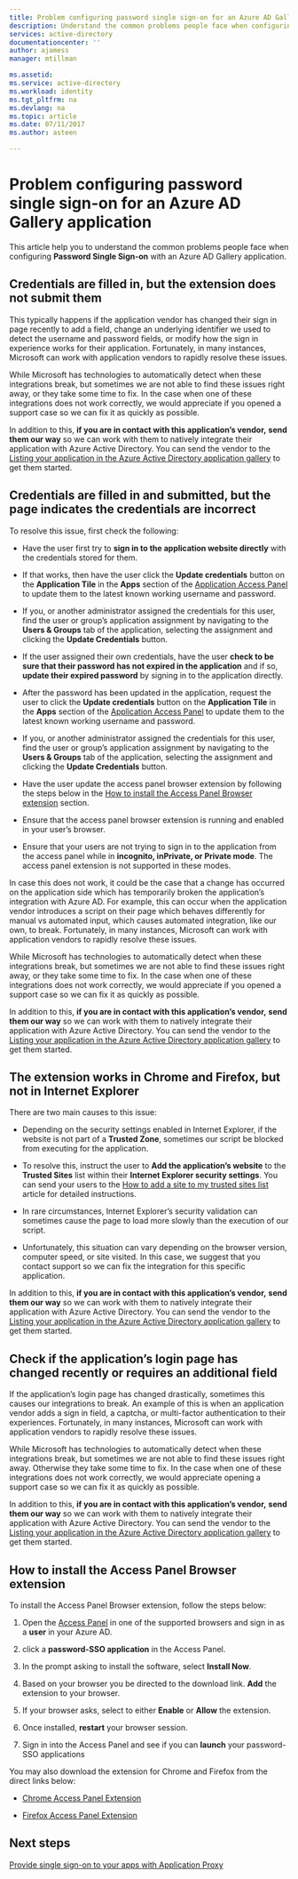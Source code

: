 ```yaml
---
title: Problem configuring password single sign-on for an Azure AD Gallery application | Microsoft Docs
description: Understand the common problems people face when configuring Password Single Sign-on for applications that are already listed in the Azure AD Application Gallery
services: active-directory
documentationcenter: ''
author: ajamess
manager: mtillman

ms.assetid: 
ms.service: active-directory
ms.workload: identity
ms.tgt_pltfrm: na
ms.devlang: na
ms.topic: article
ms.date: 07/11/2017
ms.author: asteen

---
```


# Problem configuring password single sign-on for an Azure AD Gallery application

This article help you to understand the common problems people face when configuring **Password Single Sign-on** with an Azure AD Gallery application.

## Credentials are filled in, but the extension does not submit them

This typically happens if the application vendor has changed their sign in page recently to add a field, change an underlying identifier we used to detect the username and password fields, or modify how the sign in experience works for their application. Fortunately, in many instances, Microsoft can work with application vendors to rapidly resolve these issues.

While Microsoft has technologies to automatically detect when these integrations break, but sometimes we are not able to find these issues right away, or they take some time to fix. In the case when one of these integrations does not work correctly, we would appreciate if you opened a support case so we can fix it as quickly as possible.

In addition to this, **if you are in contact with this application’s vendor,** **send them our way** so we can work with them to natively integrate their application with Azure Active Directory. You can send the vendor to the [Listing your application in the Azure Active Directory application gallery](https://docs.microsoft.com/azure/active-directory/develop/active-directory-app-gallery-listing) to get them started.

## Credentials are filled in and submitted, but the page indicates the credentials are incorrect

To resolve this issue, first check the following:

-   Have the user first try to **sign in to the application website directly** with the credentials stored for them.

  * If that works, then have the user click the **Update credentials** button on the **Application Tile** in the **Apps** section of the [Application Access Panel](https://myapps.microsoft.com/) to update them to the latest known working username and password.

   * If you, or another administrator assigned the credentials for this user, find the user or group’s application assignment by navigating to the **Users & Groups** tab of the application, selecting the assignment and clicking the **Update Credentials** button.

-   If the user assigned their own credentials, have the user **check to be sure that their password has not expired in the application** and if so, **update their expired password** by signing in to the application directly.

   * After the password has been updated in the application, request the user to click the **Update credentials** button on the **Application Tile** in the **Apps** section of the [Application Access Panel](https://myapps.microsoft.com/) to update them to the latest known working username and password.

   * If you, or another administrator assigned the credentials for this user, find the user or group’s application assignment by navigating to the **Users & Groups** tab of the application, selecting the assignment and clicking the **Update Credentials** button.

-   Have the user update the access panel browser extension by following the steps below in the [How to install the Access Panel Browser extension](#how-to-install-the-access-panel-browser-extension) section.

-   Ensure that the access panel browser extension is running and enabled in your user’s browser.

-   Ensure that your users are not trying to sign in to the application from the access panel while in **incognito, inPrivate, or Private mode**. The access panel extension is not supported in these modes.

In case this does not work, it could be the case that a change has occurred on the application side which has temporarily broken the application’s integration with Azure AD. For example, this can occur when the application vendor introduces a script on their page which behaves differently for manual vs automated input, which causes automated integration, like our own, to break. Fortunately, in many instances, Microsoft can work with application vendors to rapidly resolve these issues.

While Microsoft has technologies to automatically detect when these integrations break, but sometimes we are not able to find these issues right away, or they take some time to fix. In the case when one of these integrations does not work correctly, we would appreciate if you opened a support case so we can fix it as quickly as possible.

In addition to this, **if you are in contact with this application’s vendor,** **send them our way** so we can work with them to natively integrate their application with Azure Active Directory. You can send the vendor to the [Listing your application in the Azure Active Directory application gallery](https://docs.microsoft.com/azure/active-directory/develop/active-directory-app-gallery-listing) to get them started.

## The extension works in Chrome and Firefox, but not in Internet Explorer

There are two main causes to this issue:

-   Depending on the security settings enabled in Internet Explorer, if the website is not part of a **Trusted Zone**, sometimes our script be blocked from executing for the application.

  *  To resolve this, instruct the user to **Add the application’s website** to the **Trusted Sites** list within their **Internet Explorer security settings**. You can send your users to the [How to add a site to my trusted sites list](https://answers.microsoft.com/ie/forum/ie9-windows_7/how-do-i-add-a-site-to-my-trusted-sites-list/98cc77c8-b364-e011-8dfc-68b599b31bf5) article for detailed instructions.

-   In rare circumstances, Internet Explorer’s security validation can sometimes cause the page to load more slowly than the execution of our script.

   * Unfortunately, this situation can vary depending on the browser version, computer speed, or site visited. In this case, we suggest that you contact support so we can fix the integration for this specific application.

In addition to this, **if you are in contact with this application’s vendor,** **send them our way** so we can work with them to natively integrate their application with Azure Active Directory. You can send the vendor to the [Listing your application in the Azure Active Directory application gallery](https://docs.microsoft.com/azure/active-directory/develop/active-directory-app-gallery-listing) to get them started.

## Check if the application’s login page has changed recently or requires an additional field

If the application’s login page has changed drastically, sometimes this causes our integrations to break. An example of this is when an application vendor adds a sign in field, a captcha, or multi-factor authentication to their experiences. Fortunately, in many instances, Microsoft can work with application vendors to rapidly resolve these issues.

While Microsoft has technologies to automatically detect when these integrations break, but sometimes we are not able to find these issues right away. Otherwise they take some time to fix. In the case when one of these integrations does not work correctly, we would appreciate opening a support case so we can fix it as quickly as possible.

In addition to this, **if you are in contact with this application’s vendor,** **send them our way** so we can work with them to natively integrate their application with Azure Active Directory. You can send the vendor to the [Listing your application in the Azure Active Directory application gallery](https://docs.microsoft.com/azure/active-directory/develop/active-directory-app-gallery-listing) to get them started.

## How to install the Access Panel Browser extension

To install the Access Panel Browser extension, follow the steps below:

1.  Open the [Access Panel](https://myapps.microsoft.com) in one of the supported browsers and sign in as a **user** in your Azure AD.

2.  click a **password-SSO application** in the Access Panel.

3.  In the prompt asking to install the software, select **Install Now**.

4.  Based on your browser you be directed to the download link. **Add** the extension to your browser.

5.  If your browser asks, select to either **Enable** or **Allow** the extension.

6.  Once installed, **restart** your browser session.

7.  Sign in into the Access Panel and see if you can **launch** your password-SSO applications

You may also download the extension for Chrome and Firefox from the direct links below:

-   [Chrome Access Panel Extension](https://chrome.google.com/webstore/detail/access-panel-extension/ggjhpefgjjfobnfoldnjipclpcfbgbhl)

-   [Firefox Access Panel Extension](https://addons.mozilla.org/firefox/addon/access-panel-extension/)

## Next steps
[Provide single sign-on to your apps with Application Proxy](active-directory-application-proxy-sso-using-kcd.md)

